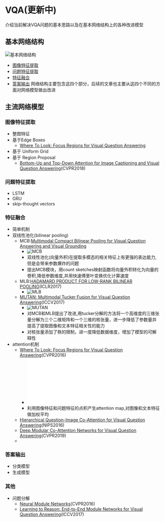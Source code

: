 # VQA(更新中)
介绍当前解决VQA问题的基本思路以及在基本网络结构上的各种改进模型
## 基本网络结构
![基本网络结构]()
- [图像特征提取](#图像特征提取)
- [问题特征提取](#问提特征提取)
- [特征融合](#特征融合)
- [答案输出](#答案输出)
网络结构主要包含这四个部分，后续的文章也主要从这四个不同的方面对网络模型做出改进
## 主流网络模型
### 图像特征提取
- 整图特征
- 基于Edge Boxes
	- [Where To Look: Focus Regions for Visual Question Answering](#wheretolook)
- 基于 Uniform Grid
- 基于 Region Proposal
	- [Bottom-Up and Top-Down Attention for Image Captioning and Visual Question Answering](http://openaccess.thecvf.com/content_cvpr_2018/papers/Anderson_Bottom-Up_and_Top-Down_CVPR_2018_paper.pdf)(CVPR2018)
### 问题特征提取
- LSTM
- GRU
- skip-thought vectors
### 特征融合
- 简单机制
- 双线性池化(bilinear pooling)
	- MCB:[Multimodal Compact Bilinear Pooling for Visual Question Answering and Visual Grounding](https://arxiv.org/pdf/1606.01847)
		- ![MCB]()
		- 双线性池化(向量外积)在提取多模态的相关特征上有更强的表达能力,但是会带来参数爆炸的问题
		- 提出MCB模块，用count sketches映射函数将向量外积转化为向量的卷积,降低参数维度,并用快速傅里叶变换优化计算速度
	- MLB:[HADAMARD PRODUCT FOR LOW-RANK BILINEAR POOLING](https://arxiv.org/pdf/1610.04325)(ICLR2017)
		- ![MLB]()
	- [MUTAN: Multimodal Tucker Fusion for Visual Question Answering](http://openaccess.thecvf.com/content_ICCV_2017/papers/Ben-younes_MUTAN_Multimodal_Tucker_ICCV_2017_paper.pdf)(ICCV2017)
		- ![MUTAN]()
		- 对MCB和MLB提出了改进,用tucker分解的方法将一个高维度的三维张量分解为三个二维矩阵和一个三维的核张量，进一步降低了参数量并提高了提取图像和文本特征相关性的能力
		- 对核张量添加了秩的限制，进一度降低数据维度，增加了模型的可解释性
- attention机制
	- <span id="wheretolook">[Where To Look: Focus Regions for Visual Question Answering](http://openaccess.thecvf.com/content_cvpr_2016/papers/Shih_Where_to_Look_CVPR_2016_paper.pdf)(CVPR2016)</span>
		- ![Where To Look](images/vqa.pdf)
		- 利用图像特征和问题特征的点积产生attention map,对图像和文本特征做加权平均
	- [Hierarchical Question-Image Co-Attention for Visual Question Answering](http://papers.nips.cc/paper/6202-hierarchical-question-image-co-attention-for-visual-question-answering.pdf)(NIPS2016)
	- [Deep Modular Co-Attention Networks for Visual Question Answering](http://openaccess.thecvf.com/content_CVPR_2019/papers/Yu_Deep_Modular_Co-Attention_Networks_for_Visual_Question_Answering_CVPR_2019_paper.pdf)(CVPR2019)
	- 
### 答案输出
- 分类模型
- 生成模型
### 其他
- 问题分解
	- [Neural Module Networks](http://openaccess.thecvf.com/content_cvpr_2016/papers/Andreas_Neural_Module_Networks_CVPR_2016_paper.pdf)(CVPR2016)
	- [Learning to Reason: End-to-End Module Networks for Visual Question Answering](http://openaccess.thecvf.com/content_ICCV_2017/papers/Hu_Learning_to_Reason_ICCV_2017_paper.pdf)(ICCV2017)
